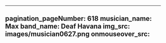 ------
pagination_pageNumber: 618
musician_name: Max
band_name: Deaf Havana
img_src: images/musician0627.png
onmouseover_src: 
------